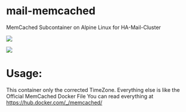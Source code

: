 # mail-memcached
MemCached Subcontainer on Alpine Linux for HA-Mail-Cluster

[![](https://images.microbadger.com/badges/image/amssn/mail-memcached.svg)](https://microbadger.com/images/amssn/mail-memcached "Get your own image badge on microbadger.com")

[![](https://images.microbadger.com/badges/version/amssn/mail-memcached.svg)](https://microbadger.com/images/amssn/mail-memcached "Get your own version badge on microbadger.com")

# Usage:

This container only the corrected TimeZone. Everything else is like the Official MemCached Docker File
You can read everything at https://hub.docker.com/_/memcached/
